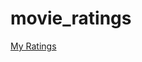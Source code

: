 # movie_ratings

[My Ratings](https://airtable.com/invite/l?inviteId=invtodSez7oxJHD8l&inviteToken=e3d63c3e9102aa29128abc0668323ca930802ee85b7b6ac6a4f7c86adb8ff51a)